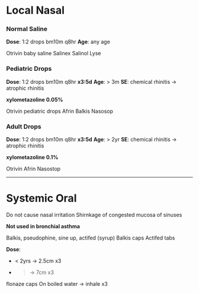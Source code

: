 # Local Nasal

### Normal Saline 

**Dose**: 1:2 drops bm10m q8hr
**Age**: any age

Otrivin baby saline
Salinex
Salinol
Lyse

### Pediatric Drops

**Dose**: 1:2 drops bm10m q8hr **x3:5d**
**Age**: > 3m
**SE**: chemical rhinitis -> atrophic rhinitis

**xylometazoline 0.05%**

Otrivin pediatric drops
Afrin 
Balkis
Nasosop


### Adult Drops

**Dose**: 1:2 drops bm10m q8hr **x3:5d**
**Age**: > 2yr
**SE**: chemical rhinitis -> atrophic rhinitis

**xylometazoline 0.1%**

Otrivin
Afrin
Nasostop

---

# Systemic Oral

Do not cause nasal irritation
Shirnkage of congested mucosa of sinuses

**Not used in bronchial asthma**

Balkis, pseudophine, sine up, actifed (syrup)
Balkis caps
Actifed tabs

**Dose**:
- < 2yrs -> 2.5cm x3
- > -> 7cm x3

flonaze caps
On boiled water -> inhale x3

